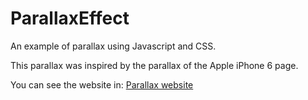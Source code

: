 # ParallaxEffect

An example of parallax using Javascript and CSS.

This parallax was inspired by the parallax of the Apple iPhone 6 page.

You can see the website in:
[Parallax website](https://alan4dev.github.io/ParallaxEffect/)
